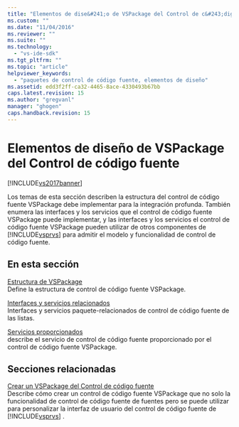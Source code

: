 ```yaml
---
title: "Elementos de dise&#241;o de VSPackage del Control de c&#243;digo fuente | Microsoft Docs"
ms.custom: ""
ms.date: "11/04/2016"
ms.reviewer: ""
ms.suite: ""
ms.technology: 
  - "vs-ide-sdk"
ms.tgt_pltfrm: ""
ms.topic: "article"
helpviewer_keywords: 
  - "paquetes de control de código fuente, elementos de diseño"
ms.assetid: edd3f2ff-ca32-4465-8ace-4330493b67bb
caps.latest.revision: 15
ms.author: "gregvanl"
manager: "ghogen"
caps.handback.revision: 15
---
```

# Elementos de dise&#241;o de VSPackage del Control de c&#243;digo fuente
[!INCLUDE[vs2017banner](../../code-quality/includes/vs2017banner.md)]

Los temas de esta sección describen la estructura del control de código fuente VSPackage debe implementar para la integración profunda.  También enumera las interfaces y los servicios que el control de código fuente VSPackage puede implementar, y las interfaces y los servicios el control de código fuente VSPackage pueden utilizar de otros componentes de [!INCLUDE[vsprvs](../../code-quality/includes/vsprvs_md.md)] para admitir el modelo y funcionalidad de control de código fuente.  
  
## En esta sección  
 [Estructura de VSPackage](../../extensibility/internals/vspackage-structure-source-control-vspackage.md)  
 Define la estructura de control de código fuente VSPackage.  
  
 [Interfaces y servicios relacionados](../../extensibility/internals/related-services-and-interfaces-source-control-vspackage.md)  
 Interfaces y servicios paquete\-relacionados de control de código fuente de las listas.  
  
 [Servicios proporcionados](../../extensibility/internals/services-provided-source-control-vspackage.md)  
 describe el servicio de control de código fuente proporcionado por el control de código fuente VSPackage.  
  
## Secciones relacionadas  
 [Crear un VSPackage del Control de código fuente](../../extensibility/internals/creating-a-source-control-vspackage.md)  
 Describe cómo crear un control de código fuente VSPackage que no solo la funcionalidad de control de código fuente de fuentes pero se puede utilizar para personalizar la interfaz de usuario del control de código fuente de [!INCLUDE[vsprvs](../../code-quality/includes/vsprvs_md.md)] .